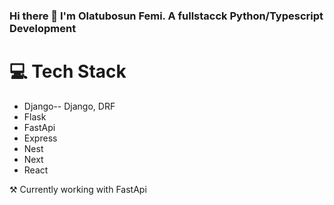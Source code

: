 ### Hi there 👋 I'm Olatubosun Femi. A fullstacck Python/Typescript Development

# 💻 Tech Stack
- Django-- Django, DRF
- Flask
- FastApi
- Express
- Nest
- Next
- React

⚒ Currently working with FastApi


